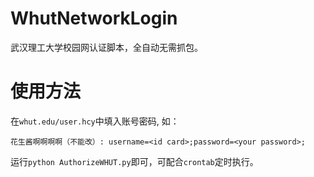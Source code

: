 # WhutNetworkLogin
武汉理工大学校园网认证脚本，全自动无需抓包。
# 使用方法
在`whut.edu/user.hcy`中填入账号密码, 如：
```
花生酱啊啊啊啊（不能改）: username=<id card>;password=<your password>;
```
运行`python AuthorizeWHUT.py`即可，可配合`crontab`定时执行。
